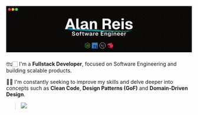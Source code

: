 ## ![](/cover.png)

🤓☝🏻 I'm a **Fullstack Developer**, focused on Software Engineering and building scalable products.

🧠🤖 I'm constantly seeking to improve my skills and delve deeper into concepts such as **Clean Code**, **Design Patterns (GoF)** and **Domain-Driven Design**.
> ![](https://skillicons.dev/icons?i=nodejs,ts,nestjs,next,jest,vitest,prisma,redis,vue,react,tailwind,sass,express,bun,elysia,graphql,supabase,postgresql,mongo,python,csharp,dotnet,aws,docker,githubactions,figma,photoshop,premiere)




